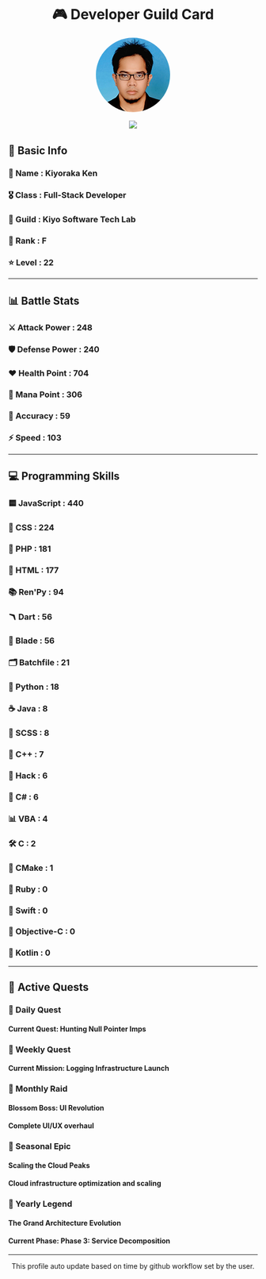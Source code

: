 <div align="center">

# 🎮 Developer Guild Card

<!-- Replace with your profile image -->
<img src="./assets/profile.png" width="150" height="150" style="border-radius: 50%"/>

![](https://komarev.com/ghpvc/?username=Kiyoraka&style=flat)
</div>

##  📌 Basic Info
### 👤 Name : Kiyoraka Ken
### 🎖️ Class : Full-Stack Developer
### 🎪 Guild : Kiyo Software Tech Lab 
### 🔰 Rank : F 
### ⭐ Level : 22

---
## 📊 Battle Stats

### ⚔️ Attack Power  : 248 
### 🛡️ Defense Power : 240 
### ❤️ Health Point  : 704 
### 🔮 Mana Point    : 306 
### 🎯 Accuracy      : 59 
### ⚡ Speed         : 103

---
## 💻 Programming Skills

### 🟨 JavaScript : 440
### 💅 CSS : 224
### 🐘 PHP : 181
### 📄 HTML : 177
### 📚 Ren'Py : 94
### 🪃 Dart : 56
### 🧷 Blade : 56
### 🗂️ Batchfile : 21
### 🐍 Python : 18
### ☕ Java : 8
### 👗 SCSS : 8
### 🧠 C++ : 7
### 🧬 Hack : 6
### 🎻 C# : 6
### 📊 VBA : 4
### 🛠️ C : 2
### 🧱 CMake : 1
### 🔻 Ruby : 0
### 🦅 Swift : 0
### 🍎 Objective-C : 0
### 🎯 Kotlin : 0

---
## 📜 Active Quests

### 🌅 Daily Quest

#### Current Quest: Hunting Null Pointer Imps

### 📅 Weekly Quest
#### Current Mission: Logging Infrastructure Launch

### 🌙 Monthly Raid
#### Blossom Boss: UI Revolution
#### Complete UI/UX overhaul

### 🌠 Seasonal Epic
#### Scaling the Cloud Peaks
#### Cloud infrastructure optimization and scaling

### 👑 Yearly Legend
#### The Grand Architecture Evolution
#### Current Phase: Phase 3: Service Decomposition

---
<div align="center">
  This profile auto update based on time by github workflow set by the user.
</div>